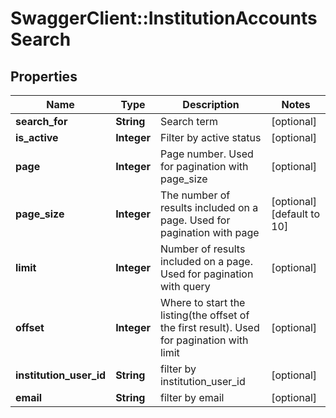 # SwaggerClient::InstitutionAccountsSearch

## Properties
Name | Type | Description | Notes
------------ | ------------- | ------------- | -------------
**search_for** | **String** | Search term | [optional] 
**is_active** | **Integer** | Filter by active status | [optional] 
**page** | **Integer** | Page number. Used for pagination with page_size | [optional] 
**page_size** | **Integer** | The number of results included on a page. Used for pagination with page | [optional] [default to 10]
**limit** | **Integer** | Number of results included on a page. Used for pagination with query | [optional] 
**offset** | **Integer** | Where to start the listing(the offset of the first result). Used for pagination with limit | [optional] 
**institution_user_id** | **String** | filter by institution_user_id | [optional] 
**email** | **String** | filter by email | [optional] 


